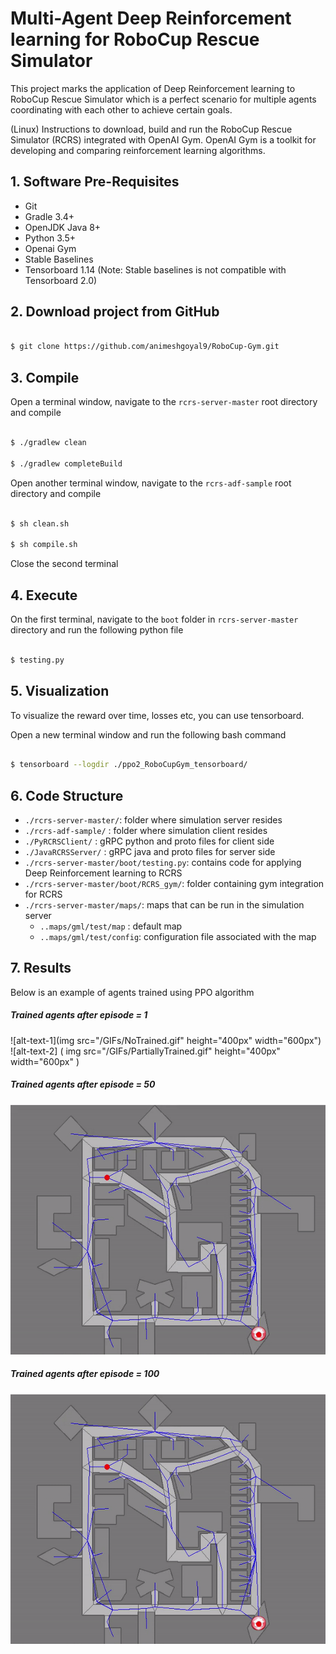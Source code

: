 # Multi-Agent Deep Reinforcement learning for RoboCup Rescue Simulator

This project marks the application of Deep Reinforcement learning to RoboCup Rescue Simulator which is a perfect scenario for multiple agents coordinating with each other to achieve certain goals. 


(Linux) Instructions to download, build and run the RoboCup Rescue Simulator (RCRS) integrated with OpenAI Gym. OpenAI Gym is a toolkit for developing and comparing reinforcement learning algorithms.

## 1. Software Pre-Requisites

* Git
* Gradle 3.4+
* OpenJDK Java 8+
* Python 3.5+
* Openai Gym
* Stable Baselines
* Tensorboard 1.14 (Note: Stable baselines is not compatible with Tensorboard 2.0) 

## 2. Download project from GitHub

```bash

$ git clone https://github.com/animeshgoyal9/RoboCup-Gym.git

``` 

## 3. Compile

Open a terminal window, navigate to the `rcrs-server-master` root directory and compile 

```bash 

$ ./gradlew clean

$ ./gradlew completeBuild

```

Open another terminal window, navigate to the `rcrs-adf-sample` root directory and compile 

```bash 

$ sh clean.sh

$ sh compile.sh

```

Close the second terminal

## 4. Execute

On the first terminal, navigate to the `boot` folder in  `rcrs-server-master` directory and run the following python file 

```bash

$ testing.py

``` 

## 5. Visualization

To visualize the reward over time, losses etc, you can use tensorboard. 

Open a new terminal window and run the following bash command

```bash

$ tensorboard --logdir ./ppo2_RoboCupGym_tensorboard/

``` 

## 6. Code Structure

- `./rcrs-server-master/`: folder where simulation server resides
- `./rcrs-adf-sample/`   : folder where simulation client resides
- `./PyRCRSClient/`      : gRPC python and proto files for client side 
- `./JavaRCRSServer/`          : gRPC java and proto files for server side
- `./rcrs-server-master/boot/testing.py`: contains code for applying Deep Reinforcement learning to RCRS
- `./rcrs-server-master/boot/RCRS_gym/`: folder containing gym integration for RCRS
- `./rcrs-server-master/maps/`: maps that can be run in the simulation server
   - `..maps/gml/test/map` : default map 
   - `..maps/gml/test/config`: configuration file associated with the map

## 7. Results 
Below is an example of agents trained using PPO algorithm

##### Trained agents after episode = 1

![alt-text-1](img src="/GIFs/NoTrained.gif" height="400px" width="600px") ![alt-text-2] ( img src="/GIFs/PartiallyTrained.gif" height="400px" width="600px"  )

##### Trained agents after episode = 50
<img src="/GIFs/PartiallyTrained.gif" height="400px" width="600px" >

##### Trained agents after episode = 100
<img src="/GIFs/FullyTrained.gif" height="400px" width="600px" >


